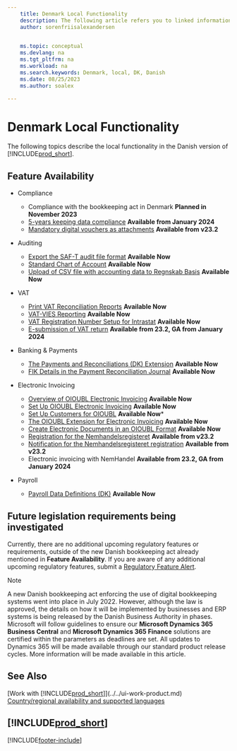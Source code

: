 ```yaml
---
    title: Denmark Local Functionality
    description: The following article refers you to linked information that describes local functionality in Denmark.
    author: sorenfriisalexandersen

    
    ms.topic: conceptual
    ms.devlang: na
    ms.tgt_pltfrm: na
    ms.workload: na
    ms.search.keywords: Denmark, local, DK, Danish
    ms.date: 08/25/2023
    ms.author: soalex

---
```

# Denmark Local Functionality

The following topics describe the local functionality in the Danish version of [!INCLUDE[prod_short](../../includes/prod_short.md)].  

## Feature Availability

* Compliance
    * Compliance with the bookkeeping act in Denmark **Planned in November 2023**
    * [5-years keeping data compliance](how-to-keep-data-5years.md) **Available from January 2024**
    * [Mandatory digital vouchers as attachments](how-to-digital-vouchers-dk.md) **Available from v23.2**

* Auditing
    *  [Export the SAF-T audit file format](how-to-use-saft-audit-files-export.md) **Available Now**
    *  [Standard Chart of Account](how-to-set-up-standard-coa.md) **Available Now**
    *  [Upload of CSV file with accounting data to Regnskab Basis](how-to-use-regnskabbasis-export.md) **Available Now**

* VAT
    * [Print VAT Reconciliation Reports](how-to-print-vat-reconciliation-reports.md) **Available Now**
    * [VAT-VIES Reporting](vat-vies-reporting.md) **Available Now**
    * [VAT Registration Number Setup for Intrastat](vat-registration-no-intrastat.md) **Available Now** 
    * [E-submission of VAT return](how-to-evat-statement-dk.md) **Available from 23.2, GA from January 2024** 

* Banking & Payments
    * [The Payments and Reconciliations (DK) Extension](../../ui-extensions-payments-reconciliation-formats-dk.md) **Available Now**
    * [FIK Details in the Payment Reconciliation Journal](fik-details-in-the-payment-reconciliation-journal.md) **Available Now**

* Electronic Invoicing
    * [Overview of OIOUBL Electronic Invoicing](oioubl-electronic-invoicing-overview.md) **Available Now**
    * [Set Up OIOUBL Electronic Invoicing](how-to-set-up-oioubl.md) **Available Now**
    * [Set Up Customers for OIOUBL](how-to-set-up-customers-for-oioubl.md) **Available Now***
    * [The OIOUBL Extension for Electronic Invoicing](ui-extensions-oioubl.md) **Available Now**
    * [Create Electronic Documents in an OIOUBL Format](how-to-create-electronic-documents-by-using-oioubl.md) **Available Now**
    * [Registration for the Nemhandelsregisteret](how-to-nemhandel-register.md) **Available from v23.2**
    * [Notification for the Nemhandelsregisteret registration](how-to-nemhandel-register.md) **Available from v23.2**
    * Electronic invoicing with NemHandel **Available from 23.2, GA from January 2024**

* Payroll
    * [Payroll Data Definitions (DK)](ui-extensions-payroll-data-definitions-dk.md) **Available Now**

## Future legislation requirements being investigated

Currently, there are no additional upcoming regulatory features or requirements, outside of the new Danish bookkeeping act already mentioned in **Feature Availability**. If you are aware of any additional upcoming regulatory features, submit a [Regulatory Feature Alert](https://forms.office.com/pages/responsepage.aspx?id=v4j5cvGGr0GRqy180BHbRwkeauYiJKZOpJ0CtKuVmJlURURaMlQ4Rk05UFY4NkVEOTA0MUU5WThXSC4u).

> [!NOTE]  
> A new Danish bookkeeping act enforcing the use of digital bookkeeping systems went into place in July 2022. However, although the law is approved, the details on how it will be implemented by businesses and ERP systems is being released by the Danish Business Authority in phases. Microsoft will follow guidelines to ensure our **Microsoft Dynamics 365 Business Central** and **Microsoft Dynamics 365 Finance** solutions are certified within the parameters as deadlines are set. All updates to Dynamics 365 will be made available through our standard product release cycles. More information will be made available in this article.

## See Also

[Work with [!INCLUDE[prod_short](../../includes/prod_short.md)]](../../ui-work-product.md)  
[Country/regional availability and supported languages](/dynamics365/business-central/dev-itpro/compliance/apptest-countries-and-translations)  

## [!INCLUDE[prod_short](../../includes/free_trial_md.md)]  


[!INCLUDE[footer-include](../../includes/footer-banner.md)]
